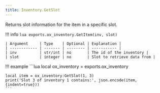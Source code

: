 ```yaml
---
title: Inventory.GetSlot
---
```

Returns slot information for the item in a specific slot.

!!! info
	```lua
	exports.ox_inventory.GetItem(inv, slot)
	```

	| Argument     | Type    | Optional | Explanation |
	| ------------ | ------- | -------- | ----------- |
	| inv          | str/int | no       | The id of the inventory |
	| slot         | integer | no       | Slot to retrieve data from |

!!! example
	```lua
	local ox_inventory = exports.ox_inventory

	local item = ox_inventory:GetSlot(1, 3)
	print('Slot 3 of inventory 1 contains:', json.encode(item, {indent=true}))
	```